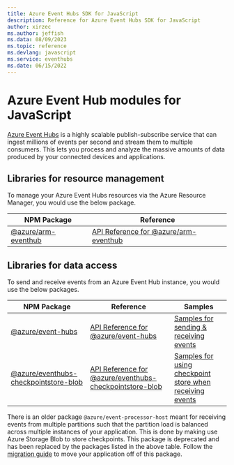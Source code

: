 ```yaml
---
title: Azure Event Hubs SDK for JavaScript
description: Reference for Azure Event Hubs SDK for JavaScript
author: xirzec
ms.author: jeffish
ms.data: 08/09/2023
ms.topic: reference
ms.devlang: javascript
ms.service: eventhubs
ms.date: 06/15/2022
---
```

# Azure Event Hub modules for JavaScript

[Azure Event Hubs](https://azure.microsoft.com/services/event-hubs/) is a highly scalable publish-subscribe service that can ingest millions of events per second and stream them to multiple consumers. This lets you process and analyze the massive amounts of data produced by your connected devices and applications.

## Libraries for resource management

To manage your Azure Event Hubs resources via the Azure Resource Manager, you would use the below package.

| NPM Package                                                          | Reference                                                                                              |
| -------------------------------------------------------------------- | ------------------------------------------------------------------------------------------------------ |
| [@azure/arm-eventhub](https://npmjs.com/package/@azure/arm-eventhub) | [API Reference for @azure/arm-eventhub](https://docs.microsoft.com/javascript/api/@azure/arm-eventhub) |

## Libraries for data access

To send and receive events from an Azure Event Hub instance, you would use the below packages.

| NPM Package                                                                                                  | Reference                                                                                                                                   | Samples                                                                                                                                                               |
| ------------------------------------------------------------------------------------------------------------ | ------------------------------------------------------------------------------------------------------------------------------------------- | --------------------------------------------------------------------------------------------------------------------------------------------------------------------- |
| [@azure/event-hubs](https://npmjs.com/package/@azure/event-hubs)                                             | [API Reference for @azure/event-hubs](https://docs.microsoft.com/javascript/api/@azure/event-hubs)                                          | [Samples for sending & receiving events](https://github.com/Azure/azure-sdk-for-js/tree/master/sdk/eventhub/event-hubs/samples)                                       |
| [@azure/eventhubs-checkpointstore-blob](https://www.npmjs.com/package/@azure/eventhubs-checkpointstore-blob) | [API Reference for @azure/eventhubs-checkpointstore-blob](https://docs.microsoft.com/javascript/api/@azure/eventhubs-checkpointstore-blob/) | [Samples for using checkpoint store when receiving events](https://github.com/Azure/azure-sdk-for-js/tree/master/sdk/eventhub/eventhubs-checkpointstore-blob/samples) |

There is an older package `@azure/event-processor-host` meant for receiving events from multiple partitions such that the partition load is balanced across multiple instances of your application. This is done by making use Azure Storage Blob to store checkpoints. This package is deprecated and has been replaced by the packages listed in the above table. Follow the [migration guide](https://github.com/Azure/azure-sdk-for-js/blob/master/sdk/eventhub/event-hubs/migrationguide.md#migrating-from-eventprocessorhost-to-eventhubconsumerclient-for-receiving-events) to move your application off of this package.
